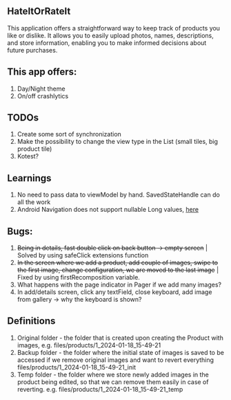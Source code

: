 ## HateItOrRateIt
This application offers a straightforward way to keep track of products you like or dislike. It allows you to easily upload photos, names, descriptions, and store information, enabling you to make informed decisions about future purchases.

## This app offers:
1) Day/Night theme
2) On/off crashlytics

## TODOs
1) Create some sort of synchronization
2) Make the possibility to change the view type in the List (small tiles, big product tile)
3) Kotest?

## Learnings
1. No need to pass data to viewModel by hand. SavedStateHandle can do all the work
2. Android Navigation does not support nullable Long values, [here](https://developer.android.com/guide/navigation/use-graph/pass-data#supported_argument_types)

## Bugs:

1. ~~Being in details, fast double click on back button -> empty screen~~ | Solved by using safeClick extensions function
2. ~~In the screen where we add a product, add couple of images, swipe to the first image, change configuration, we are moved to the last image~~ | Fixed by using firstRecomposition variable.
3. What happens with the page indicator in Pager if we add many images?
4. In add/details screen, click any textField, close keyboard, add image from gallery -> why the keyboard is shown?

## Definitions

1. Original folder - the folder that is created upon creating the Product with images, e.g. files/products/1_2024-01-18_15-49-21
2. Backup folder - the folder where the initial state of images is saved to be accessed if we remove original images and want to revert everything files/products/1_2024-01-18_15-49-21_init
3. Temp folder - the folder where we store newly added images in the product being edited, so that we can remove them easily in case of reverting. e.g. files/products/1_2024-01-18_15-49-21_temp